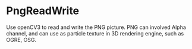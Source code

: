 # PngReadWrite
Use openCV3 to read and write the PNG picture. PNG can involved Alpha channel, and can use as particle texture in 3D rendering engine, such as OGRE, OSG.
